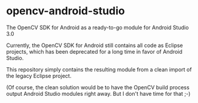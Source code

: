 # opencv-android-studio
The OpenCV SDK for Android as a ready-to-go module for Android Studio 3.0

Currently, the OpenCV SDK for Android still contains all code as Eclipse projects,
which has been deprecated for a long time in favor of Android Studio.

This repository simply contains the resulting module from a clean import of the legacy Eclipse project.

(Of course, the clean solution would be to have the OpenCV build process output Android Studio modules right away. 
But I don't have time for that ;-)
